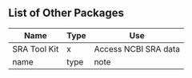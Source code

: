 ## List of Other Packages

Name | Type | Use
--- | --- | ---
SRA Tool Kit | x | Access NCBI SRA data
name | type | note
